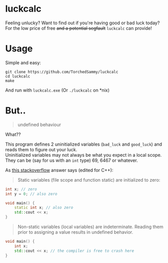 # luckcalc
Feeling unlucky? Want to find out if you're having good or bad luck today? For the low price of free ~~and a potential segfault~~ `luckcalc` can provide!

# Usage
Simple and easy:  
```
git clone https://github.com/TorchedSammy/luckcalc
cd luckcalc
make
```  
And run with `luckcalc.exe` (Or `./luckcalc` on \*nix)

# But..
> undefined behaviour

What??  

This program defines 2 uninitialized variables (`bad_luck` and `good_luck`) and reads them to figure out your luck.  
Uninitialized variables may not always be what you expect in a local scope. They can be (say for us with an `int` type) 69, 6467 or whatever.

As [this stackoverflow](https://stackoverflow.com/a/1597426/13641384) answer says (edited for C++):  
> Static variables (file scope and function static) are initialized to zero:

```cpp
int x; // zero
int y = 0; // also zero

void main() {
    static int x; // also zero
    std::cout << x;
}
```  
> Non-static variables (local variables) are indeterminate. Reading them prior to assigning a value results in undefined behavior.

```cpp
void main() {
    int x;
    std::cout << x; // the compiler is free to crash here
}
```